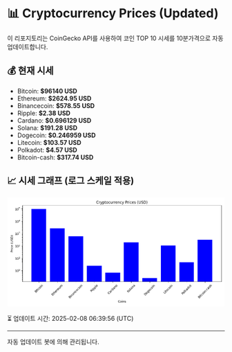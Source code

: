 
# 📊 Cryptocurrency Prices (Updated)

이 리포지토리는 CoinGecko API를 사용하여 코인 TOP 10 시세를 10분가격으로 자동 업데이트합니다.

## 💰 현재 시세
- Bitcoin: **$96140 USD**
- Ethereum: **$2624.95 USD**
- Binancecoin: **$578.55 USD**
- Ripple: **$2.38 USD**
- Cardano: **$0.696129 USD**
- Solana: **$191.28 USD**
- Dogecoin: **$0.246959 USD**
- Litecoin: **$103.57 USD**
- Polkadot: **$4.57 USD**
- Bitcoin-cash: **$317.74 USD**

## 📈 시세 그래프 (로그 스케일 적용)
![Crypto Prices](crypto_prices.png)

⏳ 업데이트 시간: 2025-02-08 06:39:56 (UTC)

---
자동 업데이트 봇에 의해 관리됩니다.

